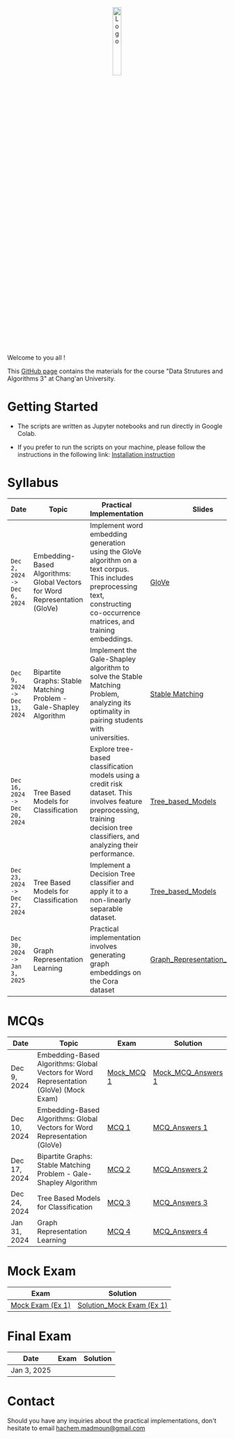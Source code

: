 <div align="center">
    <img src="./images/logo_Changan.png" alt="Logo" width="20%"/>
</div>

Welcome to you all !

This [GitHub page](https://hm-ai.github.io/Data_Structures_Algorithms/) contains the materials for the course "Data Strutures and Algorithms 3" at Chang'an University.

# Getting Started
* The scripts are written as Jupyter notebooks and run directly in Google Colab.

* If you prefer to run the scripts on your machine, please follow the instructions in the following link: [Installation instruction](https://colab.research.google.com/drive/1GtAF3kuPGDhxRYacLVUMm5S8f1uBA_oM?usp=sharing)


# Syllabus

| **Date**                       | **Topic**                                                                  | **Practical Implementation**                                                                                                                                                    | Slides                                                                    | **Colabs**                                                                                                    | **Solutions**                                                                                                            |
|--------------------------------|----------------------------------------------------------------------------|---------------------------------------------------------------------------------------------------------------------------------------------------------------------------------|---------------------------------------------------------------------------|---------------------------------------------------------------------------------------------------------------|--------------------------------------------------------------------------------------------------------------------------|
| `Dec 2, 2024 -> Dec 6, 2024`   | Embedding-Based Algorithms: Global Vectors for Word Representation (GloVe) | Implement word embedding generation using the GloVe algorithm on a text corpus. This includes preprocessing text, constructing co-occurrence matrices, and training embeddings. | [GloVe](Slides/GloVe.pdf)                                                 | [Programming_Session_1](https://colab.research.google.com/drive/1p5uRd4hJNaqInZh98hYuiknXI6Rc36-F?usp=sharing) | [Solution_Programming_Session_1](https://colab.research.google.com/drive/105sORnOHO8hPj0mj7fs2nFbkdYQjLtwk?usp=sharing)  |  
| `Dec 9, 2024 -> Dec 13, 2024`  | Bipartite Graphs: Stable Matching Problem - Gale-Shapley Algorithm         | Implement the Gale-Shapley algorithm to solve the Stable Matching Problem, analyzing its optimality in pairing students with universities.                                      | [Stable Matching](Slides/Stable_Matching_Gale_Shapley.pdf)                | [Programming_Session_2](https://colab.research.google.com/drive/1WFpsSRqH6D7DPo1jHxUC5Ln5FKN-OL5a?usp=sharing) | [Solution_Programming_Session_2](https://colab.research.google.com/drive/1mqoB_7h2H1da2F_BKfu94hR0FSIWSRRn?usp=sharing)  | 
| `Dec 16, 2024 -> Dec 20, 2024` | Tree Based Models for Classification                                       | Explore tree-based classification models using a credit risk dataset. This involves feature preprocessing, training decision tree classifiers, and analyzing their performance. | [Tree_based_Models](Slides/Tree_based_models.pdf)                         | [Programming_Session_3](https://colab.research.google.com/drive/1aNq9WhgOeqT5n5o8dRzEsAuLODjIGGrg?usp=sharing) | [Solution_Programming_Session_3](https://colab.research.google.com/drive/1dgimkhVrYYbiHkbpQ8NUPb7UJpTleS_V?usp=sharing)  | 
| `Dec 23, 2024 -> Dec 27, 2024` | Tree Based Models for Classification                                       | Implement a Decision Tree classifier and apply it to a non-linearly separable dataset.                                                                                          | [Tree_based_Models](Slides/Tree_based_models.pdf)                         | [Programming_Session_4](https://colab.research.google.com/drive/1XgUToejiZ2HWQ0rxcXG2wcVBs0sRiB5A?usp=sharing) | [Solution_Programming_Session_4](https://colab.research.google.com/drive/1ZrvfBOkNm8v4cAJVzl6XFKpPvVvAb1s1?usp=sharing)  | 
| `Dec 30, 2024 -> Jan 3, 2025`  | Graph Representation Learning                                              | Practical implementation involves generating graph embeddings on the Cora dataset                                                                                               | [Graph_Representation_Learning](Slides/Graph_Representation_Learning.pdf) | [Programming_Session_5](https://colab.research.google.com/drive/1qTmHdVd-xjSZ4MpxfmhK6Ooxhnsq0aeE?usp=sharing) | [Solution_Programming_Session_5](https://colab.research.google.com/drive/1D578RSBkTvLwZRrVUY6yB61QIitUfQ4T?usp=sharing)  | 




# MCQs

| **Date**     | **Topic**                                                                              | Exam                               | Solution                                          | 
|--------------|----------------------------------------------------------------------------------------|------------------------------------|---------------------------------------------------| 
| Dec 9, 2024  | Embedding-Based Algorithms: Global Vectors for Word Representation (GloVe) (Mock Exam) | [Mock_MCQ 1](Mmcqs/Mock_MCQ_1.pdf) | [Mock_MCQ_Answers 1](mcqs/Mock_MCQ_1_Answers.pdf) |
| Dec 10, 2024 | Embedding-Based Algorithms: Global Vectors for Word Representation (GloVe)             | [MCQ 1](mcqs/MCQ_1.pdf)            | [MCQ_Answers 1](mcqs/MCQ_1_Answers.pdf)           |          
| Dec 17, 2024 | Bipartite Graphs: Stable Matching Problem - Gale-Shapley Algorithm                     | [MCQ 2](mcqs/MCQ_2.pdf)            | [MCQ_Answers 2](mcqs/MCQ_2_Answers.pdf)           | 
| Dec 24, 2024 | Tree Based Models for Classification                                                   | [MCQ 3](mcqs/MCQ_3.pdf)            | [MCQ_Answers 3](mcqs/MCQ_3_Answers.pdf)           | 
| Jan 31, 2024 | Graph Representation Learning                                                          | [MCQ 4](mcqs/MCQ_4.pdf)            | [MCQ_Answers 4](mcqs/MCQ_4_Answers.pdf)           | 


# Mock Exam

| Exam                                        | Solution                                                      | 
|---------------------------------------------|---------------------------------------------------------------| 
| [Mock Exam (Ex 1)](Mock_exam/Mock_Exam.pdf) | [Solution_Mock Exam (Ex 1)](Mock_exam/Solution_Mock_Exam.pdf) |


# Final Exam


| **Date**     | Exam | Solution | 
|--------------|------|----------| 
| Jan 3, 2025  |      |          |



# Contact
Should you have any inquiries about the practical implementations, don't hesitate to email hachem.madmoun@gmail.com
